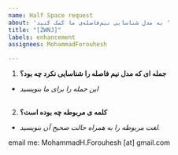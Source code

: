 ```yaml
---
name: Half Space request
about: 'به مدل شناسایی نیم‌فاصله‌ی ما کمک کنید '
title: "[ZWNJ]"
labels: enhancement
assignees: MohammadForouhesh

---
```


1.  <b> جمله ای که مدل نیم فاصله را شناسایی نکرد چه بود؟ </b>
  
*  <i> این جمله را برای ما بنویسید </i>
<br> </br>
2.  <b> کلمه ی مربوطه چه بوده است؟ </b>
  
*  <i> لغت مربوطه را به همراه حالت صحیح آن بنویسید. </i>

email me: MohammadH.Forouhesh [at] gmail.com
